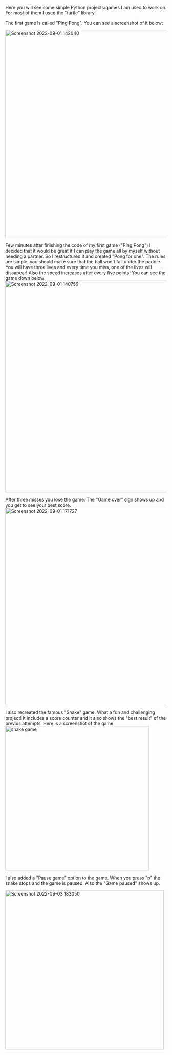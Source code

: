 Here you will see some simple Python projects/games I am used to work on. For most of them I used the "turtle" library. 

The first game is called "Ping Pong". You can see a screenshot of it below:

<img width="647" alt="Screenshot 2022-09-01 142040" src="https://user-images.githubusercontent.com/106106321/187902192-88f4b85e-81aa-43c1-ae83-21a9896b4b7f.png">


Few minutes after finishing the code of my first game ("Ping Pong") I decided that it would be great if I can play the game all by myself without needing a partner. So I restructured it and created "Pong for one". The rules are simple, you should make sure that the ball won't fall under the paddle. You will have three lives and every time you miss, one of the lives will dissapear! Also the speed increases after every five points! You can see the game down below: 
<img width="658" alt="Screenshot 2022-09-01 140759" src="https://user-images.githubusercontent.com/106106321/187901110-9a063b73-0472-42fd-9999-c30c8593ba6d.png">

After three misses you lose the game. The "Game over" sign shows up and you get to see your best score.
<img width="614" alt="Screenshot 2022-09-01 171727" src="https://user-images.githubusercontent.com/106106321/187936864-fdde27fa-31aa-4abe-a721-d2412580a81f.png">


I also recreated the famous "Snake" game. What a fun and challenging project! It includes a score counter and it also shows the "best result" of the previus attempts. Here is a screenshot of the game:
<img width="449" alt="snake game" src="https://user-images.githubusercontent.com/106106321/188277768-269f3a6b-4e94-4bbf-acc4-7096d2a89f51.png">

I also added a "Pause game" option to the game. When you press "p" the snake stops and the game is paused. Also the "Game paused" shows up.

<img width="495" alt="Screenshot 2022-09-03 183050" src="https://user-images.githubusercontent.com/106106321/188277881-2f50506b-c6e8-4a4a-b47e-1378b97a6fc8.png">


